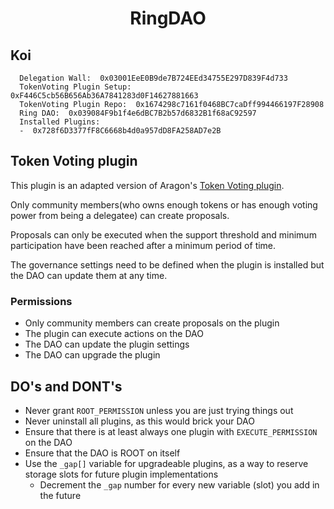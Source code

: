 # <h1 align="center"> RingDAO </h1>

## Koi
```
  Delegation Wall:  0x03001EeE0B9de7B724EEd34755E297D839F4d733
  TokenVoting Plugin Setup:  0xF446C5cb56B656Ab36A7841283d0F14627881663
  TokenVoting Plugin Repo:  0x1674298c7161f0468BC7caDff994466197F28908
  Ring DAO:  0x039084F9b1f4e6dBC7B2b57d6832B1f68aC92597
  Installed Plugins:
  -  0x728f6D3377fF8C6668b4d0a957dD8FA258AD7e2B
```

## Token Voting plugin

This plugin is an adapted version of Aragon's [Token Voting plugin](https://github.com/aragon/osx/tree/v1.3.0/packages/contracts/src/plugins/governance/majority-voting/token). 

Only community members(who owns enough tokens or has enough voting power from being a delegatee) can create proposals. 

Proposals can only be executed when the support threshold and minimum participation have been reached after a minimum period of time.

The governance settings need to be defined when the plugin is installed but the DAO can update them at any time.

### Permissions

- Only community members can create proposals on the plugin
- The plugin can execute actions on the DAO
- The DAO can update the plugin settings
- The DAO can upgrade the plugin

## DO's and DONT's

- Never grant `ROOT_PERMISSION` unless you are just trying things out
- Never uninstall all plugins, as this would brick your DAO
- Ensure that there is at least always one plugin with `EXECUTE_PERMISSION` on the DAO
- Ensure that the DAO is ROOT on itself
- Use the `_gap[]` variable for upgradeable plugins, as a way to reserve storage slots for future plugin implementations
  - Decrement the `_gap` number for every new variable (slot) you add in the future
